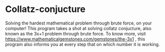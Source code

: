 # Collatz-conjucture
Solving the hardest mathematical problem through brute force, on your computer! This program takes a shot at solving collatz conjucture, also known as the 3x+1 problem through brute force. To know more, visit https://www.mathematicalgemstones.com/gemstones/the-3x1 , this program also informs you at every step that on which number it is working.
